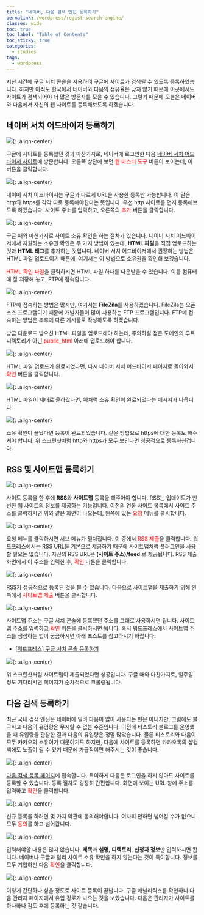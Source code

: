 ```yaml
---
title: "네이버, 다음 검색 엔진 등록하기"
permalink: /wordpress/regist-search-engine/
classes: wide
toc: true
toc_label: "Table of Contents"
toc_sticky: true
categories:
  - studies
tags:
  - wordpress
---
```


지난 시간에 구글 서치 콘솔을 사용하여 구글에 사이트가 검색될 수 있도록 등록하였습니다. 하지만 아직도 한국에서 네이버와 다음의 점유율은 낮지 않기 때문에 이곳에서도 사이트가 검색되어야 더 많은 방문자를 모을 수 있습니다. 그렇기 때문에 오늘은 네이버와 다음에서 자신의 웹 사이트를 등록해보도록 하겠습니다.

## 네이버 서치 어드바이저 등록하기

![](https://github.com/JoonsuRyu/images/blob/master/WordPress/011/01.png?raw=true){: .align-center}

구글에 사이트를 등록했던 것과 마찬가지로, 네이버에 로그인한 다음 [네이버 서치 어드바이저 사이트](https://searchadvisor.naver.com/)에 방문합니다. 오른쪽 상단에 보면 <span style="color:red">웹 마스터 도구</span> 버튼이 보이는데, 이 버튼을 클릭합니다.

![](https://github.com/JoonsuRyu/images/blob/master/WordPress/011/02.png?raw=true){: .align-center}

네이버 서치 어드바이저는 구글과 다르게 URL을 사용한 등록만 가능합니다. 이 말은 http와 https를 각각 따로 등록해야한다는 뜻입니다. 우선 http 사이트를 먼저 등록해보도록 하겠습니다. 사이트 주소를 입력하고, 오른쪽의 <span style="color:red">추가</span> 버튼을 클릭합니다.

![](https://github.com/JoonsuRyu/images/blob/master/WordPress/011/03.png?raw=true){: .align-center}

구글 때와 마찬가지로 사이트 소유 확인을 하는 절차가 있습니다. 네이버 서치 어드바이저에서 지원하는 소유권 확인은 두 가지 방법이 있는데, **HTML 파일**을 직접 업로드하는 것과 **HTML 태그**를 추가하는 것입니다. 네이버 서치 어드바이저에서 권장하는 방법은 HTML 파일 업로드이기 때문에, 여기서는 이 방법으로 소유권을 확인해 보겠습니다.

<span style="color:red">HTML 확인 파일</span>을 클릭하시면 HTML 파일 하나를 다운받을 수 있습니다. 이를 컴퓨터에 잘 저장해 놓고, FTP에 접속합니다.

![](https://github.com/JoonsuRyu/images/blob/master/WordPress/011/04.png?raw=true){: .align-center}

FTP에 접속하는 방법은 많지만, 여기서는 **FileZila**를 사용하겠습니다. FileZila는 오픈 소스 프로그램이기 때문에 개발자들이 많이 사용하는 FTP 프로그램입니다. FTP에 접속하는 방법은 추후에 다른 게시물로 작성하도록 하겠습니다.

방금 다운로드 받으신 HTML 파일을 업로드해야 하는데, 주의하실 점은 도메인의 루트 디렉토리가 아닌 <span style="color:red">public_html</span> 아래에 업로드해야 합니다.

![](https://github.com/JoonsuRyu/images/blob/master/WordPress/011/05.png?raw=true){: .align-center}

HTML 파일 업로드가 완료되었다면, 다시 네이버 서치 어드바이저 페이지로 돌아와서 <span style="color:red">확인</span> 버튼을 클릭합니다.

![](https://github.com/JoonsuRyu/images/blob/master/WordPress/011/06.png?raw=true){: .align-center}

HTML 파일이 제대로 올라갔다면, 위처럼 소유 확인이 완료되었다는 메시지가 나옵니다.

![](https://github.com/JoonsuRyu/images/blob/master/WordPress/011/07.png?raw=true){: .align-center}

소유 확인이 끝났다면 등록이 완료되었습니다. 같은 방법으로 https에 대한 등록도 해주셔야 합니다. 위 스크린샷처럼 http와 https가 모두 보인다면 성공적으로 등록하신겁니다.

## RSS 및 사이트맵 등록하기

![](https://github.com/JoonsuRyu/images/blob/master/WordPress/011/08.png?raw=true){: .align-center}

사이트 등록을 한 후에 **RSS**와 **사이트맵** 등록을 해주어야 합니다. RSS는 업데이트가 빈번한 웹 사이트의 정보를 제공하는 기능입니다. 이전의 연동 사이트 목록에서 사이트 주소를 클릭하시면 위와 같은 화면이 나오는데, 왼쪽에 있는 <span style="color:red">요청</span> 메뉴를 클릭합니다.

![](https://github.com/JoonsuRyu/images/blob/master/WordPress/011/09.png?raw=true){: .align-center}

요청 메뉴를 클릭하시면 서브 메뉴가 펼쳐집니다. 이 중에서 <span style="color:red">RSS 제출</span>을 클릭합니다. 워드프레스에서는 RSS URL을 기본으로 제공하기 때문에 사이트맵처럼 플러그인을 사용할 필요는 없습니다. 자신의 RSS URL은 **(사이트 주소)/feed** 로 제공됩니다. RSS 제출 화면에서 이 주소를 입력한 후, <span style="color:red">확인</span> 버튼을 클릭합니다.

![](https://github.com/JoonsuRyu/images/blob/master/WordPress/011/10.png?raw=true){: .align-center}

RSS가 성공적으로 등록된 것을 볼 수 있습니다. 다음으로 사이트맵을 제출하기 위해 왼쪽에서 <span style="color:red">사이트맵 제출</span> 버튼을 클릭합니다.

![](https://github.com/JoonsuRyu/images/blob/master/WordPress/011/11.png?raw=true){: .align-center}

사이트맵 주소는 구글 서치 콘솔에 등록했던 주소를 그대로 사용하시면 됩니다. 사이트맵 주소를 입력하고 <span style="color:red">확인</span> 버튼을 클릭하시면 됩니다. 혹시 워드프레스에서 사이트맵 주소를 생성하는 법이 궁금하시면 아래 포스트를 참고하시기 바랍니다.

- [[워드프레스] 구글 서치 콘솔 등록하기](/wordpress/regist-google-search-console/)

![](https://github.com/JoonsuRyu/images/blob/master/WordPress/011/12.png?raw=true){: .align-center}

위 스크린샷처럼 사이트맵이 제출되었다면 성공입니다. 구글 때와 마찬가지로, 일주일 정도 기다리시면 페이지가 순차적으로 크롤링됩니다.

## 다음 검색 등록하기

최근 국내 검색 엔진은 네이버에 밀려 다음이 많이 사용되는 편은 아니지만, 그럼에도 불구하고 다음의 유입량은 무시할 수 없는 수준입니다. 이전에 티스토리 블로그를 운영했을 때 유입량을 관찰한 결과 다음의 유입량은 정말 많았습니다. 물론 티스토리와 다음이 모두 카카오의 소유이기 때문이기도 하지만, 다음에 사이트를 등록하면 카카오톡의 샵검색에도 노출이 될 수 있기 때문에 가급적이면 해주시는 것이 좋습니다.

![](https://github.com/JoonsuRyu/images/blob/master/WordPress/011/13.png?raw=true){: .align-center}

[다음 검색 등록 페이지](https://register.search.daum.net/index.daum)에 접속합니다. 특이하게 다음은 로그인을 하지 않아도 사이트를 등록할 수 있습니다. 등록 절차도 굉장히 간편합니다. 화면에 보이는 URL 창에 주소를 입력하고 <span style="color:red">확인</span>을 클릭합니다.

![](https://github.com/JoonsuRyu/images/blob/master/WordPress/011/14.png?raw=true){: .align-center}

신규 등록을 하려면 몇 가지 약관에 동의해야합니다. 어차피 안하면 넘어갈 수가 없으니 모두 <span style="color:red">동의</span>를 하고 넘어갑니다.

![](https://github.com/JoonsuRyu/images/blob/master/WordPress/011/15.png?raw=true){: .align-center}

입력해야할 내용은 많지 않습니다. **제목**과 **설명**, **디렉토리**, **신청자 정보**만 입력하시면 됩니다. 네이버나 구글과 달리 사이트 소유 확인을 하지 않는다는 것이 특이합니다. 정보를 모두 기입하신 다음 <span style="color:red">확인</span>을 클릭합니다.

![](https://github.com/JoonsuRyu/images/blob/master/WordPress/011/16.png?raw=true){: .align-center}

이렇게 간단하나 싶을 정도로 사이트 등록이 끝납니다. 구글 애널리틱스를 확인하니 다음 관리자 페이지에서 유입 경로가 나오는 것을 보았습니다. 다음은 관리자가 사이트를 하나하나 검토 후에 등록하는 것 같습니다.